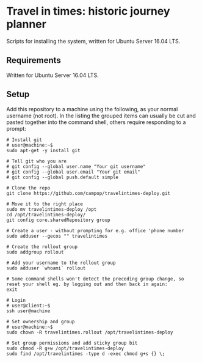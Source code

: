 # Travel in times: historic journey planner

Scripts for installing the system, written for Ubuntu Server 16.04 LTS.

## Requirements

Written for Ubuntu Server 16.04 LTS.


## Setup

Add this repository to a machine using the following, as your normal username (not root). In the listing the grouped items can usually be cut and pasted together into the command shell, others require responding to a prompt:

```shell
# Install git
# user@machine:~$
sudo apt-get -y install git

# Tell git who you are
# git config --global user.name "Your git username"
# git config --global user.email "Your git email"
# git config --global push.default simple

# Clone the repo
git clone https://github.com/campop/travelintimes-deploy.git

# Move it to the right place
sudo mv travelintimes-deploy /opt
cd /opt/travelintimes-deploy/
git config core.sharedRepository group

# Create a user - without prompting for e.g. office 'phone number
sudo adduser --gecos "" travelintimes

# Create the rollout group
sudo addgroup rollout

# Add your username to the rollout group
sudo adduser `whoami` rollout

# Some command shells won't detect the preceding group change, so reset your shell eg. by logging out and then back in again:
exit

# Login
# user@client:~$
ssh user@machine

# Set ownership and group
# user@machine:~$
sudo chown -R travelintimes.rollout /opt/travelintimes-deploy

# Set group permissions and add sticky group bit
sudo chmod -R g+w /opt/travelintimes-deploy
sudo find /opt/travelintimes -type d -exec chmod g+s {} \;
```
